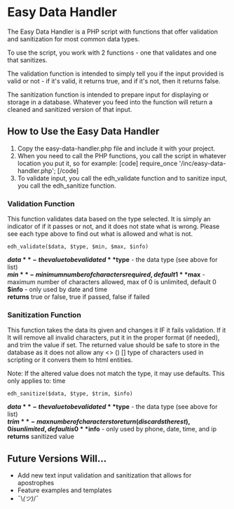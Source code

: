 # Easy Data Handler
The Easy Data Handler is a PHP script with functions that offer validation and sanitization for most common data types. 

To use the script, you work with 2 functions - one that validates and one that sanitizes. 

The validation function is intended to simply tell you if the input provided is valid or not - if it's valid, it returns true, and if it's not, then it returns false. 

The sanitization function is intended to prepare input for displaying or storage in a database. Whatever you feed into the function will return a cleaned and sanitized version of that input. 

## How to Use the Easy Data Handler
1. Copy the easy-data-handler.php file and include it with your project. 
2. When you need to call the PHP functions, you call the script in whatever location you put it, so for example: 
[code]
require_once '/inc/easy-data-handler.php';
[/code]
3. To validate input, you call the edh_validate function and to sanitize input, you call the edh_sanitize function. 

### Validation Function
This function validates data based on the type selected. It is simply an indicator of if it passes or not, and it does not state what is wrong. Please see each type above to find out what is allowed and what is not.

    edh_validate($data, $type, $min, $max, $info)

**$data** - the value to be validated  
**$type** - the data type (see above for list)  
**$min** - minimum number of characters required, default 1  
**$max** - maximum number of characters allowed, max of 0 is unlimited, default 0  
**$info** - only used by date and time  
**returns** true or false, true if passed, false if failed  

### Sanitization Function 
This function takes the data its given and changes it IF it fails validation. If it It will remove all invalid characters, put it in the proper format (if needed), and trim the value if set. The returned value should be safe to store in the database as it does not allow any <> () [] type of characters used in scripting or it convers them to html entities.

Note: If the altered value does not match the type, it may use defaults. This only applies to: time

    edh_sanitize($data, $type, $trim, $info)

**$data** - the value to be validated  
**$type** - the data type (see above for list)  
**$trim** - max number of characters to return (discards the rest), 0 is unlimited, default is 0  
**$info** - only used by phone, date, time, and ip  
**returns** sanitized value  

## Future Versions Will...
* Add new text input validation and sanitization that allows for apostrophes
* Feature examples and templates
* ¯\\_(ツ)_/¯

